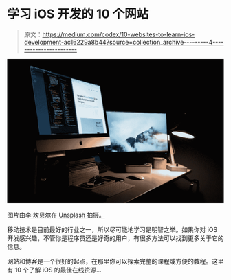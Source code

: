 # 学习 iOS 开发的 10 个网站

> 原文：<https://medium.com/codex/10-websites-to-learn-ios-development-ac16229a8b44?source=collection_archive---------4----------------------->

![](img/cfe33feb666206cda9383622495cd521.png)

图片由[李·坎贝尔](https://unsplash.com/@leecampbell)在 [Unsplash 拍摄。](http://www.unsplash.com)

移动技术是目前最好的行业之一，所以尽可能地学习是明智之举。如果你对 iOS 开发感兴趣，不管你是程序员还是好奇的用户，有很多方法可以找到更多关于它的信息。

网站和博客是一个很好的起点，在那里你可以探索完整的课程或方便的教程。这里有 10 个了解 iOS 的最佳在线资源…
